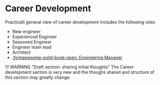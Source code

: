 # Career Development

Practicalli general view of career development includes the following roles

- New engineer
- Experienced Engineer
- Seasoned Engineer
- Engineer team lead
- Architect
- [:fontawesome-solid-book-open: Engineering Manager](engineering-manager.md)

!!! WARNING "Draft section: sharing initial thoughts"
    The Career development section is very new and the thoughs shared and structure of this section may greatly change.
